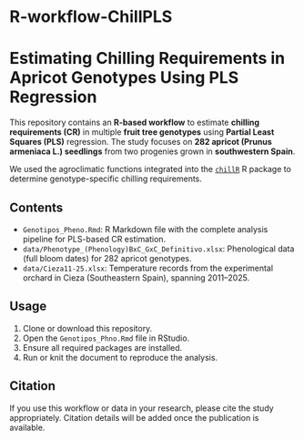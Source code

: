 # R-workflow-ChillPLS

# Estimating Chilling Requirements in Apricot Genotypes Using PLS Regression

This repository contains an **R-based workflow** to estimate **chilling requirements (CR)** in multiple **fruit tree genotypes** using **Partial Least Squares (PLS)** regression. The study focuses on **282 apricot (Prunus armeniaca L.) seedlings** from two progenies grown in **southwestern Spain**.

We used the agroclimatic functions integrated into the [`chillR`](https://cran.r-project.org/package=chillR) R package to determine genotype-specific chilling requirements.

## Contents

- `Genotipos_Pheno.Rmd`: R Markdown file with the complete analysis pipeline for PLS-based CR estimation.
- `data/Phenotype_(Phenology)BxC_GxC_Definitivo.xlsx`: Phenological data (full bloom dates) for 282 apricot genotypes.
- `data/Cieza11-25.xlsx`: Temperature records from the experimental orchard in Cieza (Southeastern Spain), spanning 2011–2025.

## Usage

1. Clone or download this repository.
2. Open the `Genotipos_Phno.Rmd` file in RStudio.
3. Ensure all required packages are installed.
4. Run or knit the document to reproduce the analysis.

## Citation

If you use this workflow or data in your research, please cite the study appropriately. Citation details will be added once the publication is available.



